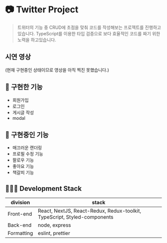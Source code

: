 # 📷 Twitter Project

> 트위터의 기능 중 CRUD에 초점을 맞춰 코드를 작성해보는 프로젝트를 진행하고 있습니다.
> TypeScript를 이용한 타입 검증으로 보다 효율적인 코드를 짜기 위한 노력을 하고있습니다.
 
## 시연 영상

(현재 구현중인 상태이므로 영상을 아직 찍진 못했습니다.)

## 🍎 구현한 기능

- 회원가입 
- 로그인 
- 게시글 작성
- modal

## 🍏 구현중인 기능
- 매끄러운 랜더링
- 프로필 수정 기능
- 팔로우 기능
- 좋아요 기능
- 책갈피 기능

## 👩🏻‍💻 Development Stack

<table>
<thead>
<tr>
<th>division</th>
<th>stack</th>
</tr>
</thead>
<tbody>
<tr>
<td>Front-end</td>
<td>React, NextJS, React-Redux, Redux-toolkit, TypeScript, Styled-components</td></tr>
<tr><td>Back-end</td>
<td>node, express</td></tr>
<tr><td>Formatting</td>
<td>eslint, prettier</td></tr>
</tbody>
</table>
